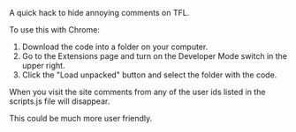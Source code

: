 A quick hack to hide annoying comments on TFL.

To use this with Chrome:

1. Download the code into a folder on your computer.
2. Go to the Extensions page and turn on the Developer Mode switch in the upper
   right.
3. Click the "Load unpacked" button and select the folder with the code.

When you visit the site comments from any of the user ids listed in the
scripts.js file will disappear.

This could be much more user friendly.
